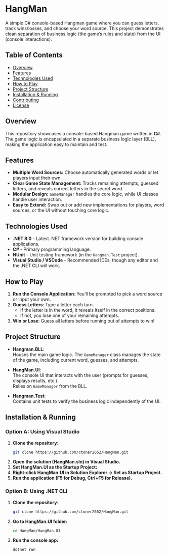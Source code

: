 # HangMan

A simple C# console-based Hangman game where you can guess letters, track wins/losses, and choose your word source. This project demonstrates clean separation of business logic (the game’s rules and state) from the UI (console interactions).

## Table of Contents

- [Overview](#overview)
- [Features](#features)
- [Technologies Used](#technologies-used)
- [How to Play](#how-to-play)
- [Project Structure](#project-structure)
- [Installation & Running](#installation--running)
- [Contributing](#contributing)
- [License](#license)

## Overview

This repository showcases a console-based Hangman game written in **C#**. The game logic is encapsulated in a separate business logic layer (BLL), making the application easy to maintain and test.

## Features

- **Multiple Word Sources:** Choose automatically generated words or let players input their own.
- **Clear Game State Management:** Tracks remaining attempts, guessed letters, and reveals correct letters in the secret word.
- **Modular Design:** `GameManager` handles the core logic, while UI classes handle user interaction.
- **Easy to Extend:** Swap out or add new implementations for players, word sources, or the UI without touching core logic.

## Technologies Used

- **.NET 8.0** - Latest .NET framework version for building console applications.
- **C#** - Primary programming language.
- **NUnit** - Unit testing framework (in the `Hangman.Test` project).
- **Visual Studio / VSCode** - Recommended IDEs, though any editor and the .NET CLI will work.

## How to Play

1. **Run the Console Application**: You’ll be prompted to pick a word source or input your own.
2. **Guess Letters**: Type a letter each turn.
   - If the letter is in the word, it reveals itself in the correct positions.
   - If not, you lose one of your remaining attempts.
3. **Win or Lose**: Guess all letters before running out of attempts to win!

## Project Structure
- **Hangman.BLL**:  
  Houses the main game logic. The `GameManager` class manages the state of the game, including current word, guesses, and attempts.

- **HangMan.UI**:  
  The console UI that interacts with the user (prompts for guesses, displays results, etc.).  
  Relies on `GameManager` from the BLL.

- **Hangman.Test**:  
  Contains unit tests to verify the business logic independently of the UI.

## Installation & Running

### Option A: Using Visual Studio

1. **Clone the repository**:
   ```bash
   git clone https://github.com/ctoner2652/HangMan.git
2. **Open the solution (HangMan.sln) in Visual Studio.**
3. **Set HangMan.UI as the Startup Project:**
4. **Right-click HangMan.UI in Solution Explorer → Set as Startup Project.**
5. **Run the application (F5 for Debug, Ctrl+F5 for Release).**

### Option B: Using .NET CLI
1. **Clone the repository**:
    ```bash
    git clone https://github.com/ctoner2652/HangMan.git
2. **Go to HangMan.UI folder:**
    ```bash
    cd HangMan/HangMan.UI
3. **Run the console app:**
    ```bash
    dotnet run

